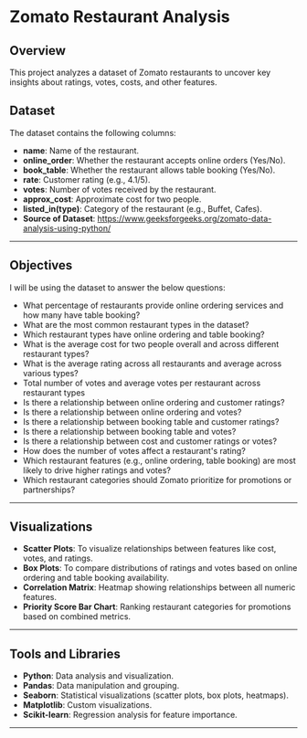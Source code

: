 # Zomato Restaurant Analysis

## Overview
This project analyzes a dataset of Zomato restaurants to uncover key insights about ratings, votes, costs, and other features. 

## Dataset
The dataset contains the following columns:
- **name**: Name of the restaurant.
- **online_order**: Whether the restaurant accepts online orders (Yes/No).
- **book_table**: Whether the restaurant allows table booking (Yes/No).
- **rate**: Customer rating (e.g., 4.1/5).
- **votes**: Number of votes received by the restaurant.
- **approx_cost**: Approximate cost for two people.
- **listed_in(type)**: Category of the restaurant (e.g., Buffet, Cafes).
- **Source of Dataset**: https://www.geeksforgeeks.org/zomato-data-analysis-using-python/

---

## Objectives
I will be using the dataset to answer the below questions:
- What percentage of restaurants provide online ordering services and how many have table booking?
- What are the most common restaurant types in the dataset?
- Which restaurant types have online ordering and table booking?
- What is the average cost for two people overall and across different restaurant types?
- What is the average rating across all restaurants and average across various types?
- Total number of votes and average votes per restaurant across restaurant types
- Is there a relationship between online ordering and customer ratings?
- Is there a relationship between online ordering and votes?
- Is there a relationship between booking table and customer ratings?
- Is there a relationship between booking table and votes?
- Is there a relationship between cost and customer ratings or votes?
- How does the number of votes affect a restaurant's rating?
- Which restaurant features (e.g., online ordering, table booking) are most likely to drive higher ratings and votes?
- Which restaurant categories should Zomato prioritize for promotions or partnerships?

---

## Visualizations
- **Scatter Plots**: To visualize relationships between features like cost, votes, and ratings.
- **Box Plots**: To compare distributions of ratings and votes based on online ordering and table booking availability.
- **Correlation Matrix**: Heatmap showing relationships between all numeric features.
- **Priority Score Bar Chart**: Ranking restaurant categories for promotions based on combined metrics.

---

## Tools and Libraries
- **Python**: Data analysis and visualization.
- **Pandas**: Data manipulation and grouping.
- **Seaborn**: Statistical visualizations (scatter plots, box plots, heatmaps).
- **Matplotlib**: Custom visualizations.
- **Scikit-learn**: Regression analysis for feature importance.

---
